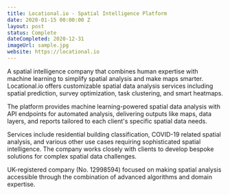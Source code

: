```yaml
---
title: Locational.io - Spatial Intelligence Platform
date: 2020-01-15 00:00:00 Z
layout: post
status: Complete
dateCompleted: 2020-12-31
imageUrl: sample.jpg
website: https://locational.io
---
```


A spatial intelligence company that combines human expertise with machine learning to simplify spatial analysis and make maps smarter. Locational.io offers customizable spatial data analysis services including spatial prediction, survey optimization, task clustering, and smart heatmaps.

The platform provides machine learning-powered spatial data analysis with API endpoints for automated analysis, delivering outputs like maps, data layers, and reports tailored to each client's specific spatial data needs.

Services include residential building classification, COVID-19 related spatial analysis, and various other use cases requiring sophisticated spatial intelligence. The company works closely with clients to develop bespoke solutions for complex spatial data challenges.

UK-registered company (No. 12998594) focused on making spatial analysis accessible through the combination of advanced algorithms and domain expertise.